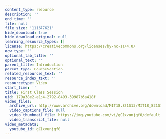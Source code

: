 ```yaml
---
content_type: resource
description: ''
end_time: ''
file: null
file_size: '111677621'
hide_download: true
hide_download_original: null
learning_resource_types: []
license: https://creativecommons.org/licenses/by-nc-sa/4.0/
ocw_type: ''
optional_tab_title: ''
optional_text: ''
parent_title: Introduction
parent_type: CourseSection
related_resources_text: ''
resource_index_text: ''
resourcetype: Video
start_time: ''
title: First Class Session
uid: 179a38e2-e1c4-2792-8493-39987b3a418f
video_files:
  archive_url: http://www.archive.org/download/MIT18.821S13/MIT18_821S13_introduction_300k.mp4
  video_captions_file: null
  video_thumbnail_file: https://img.youtube.com/vi/gCIxvunjqf0/default.jpg
  video_transcript_file: null
video_metadata:
  youtube_id: gCIxvunjqf0
---
```

